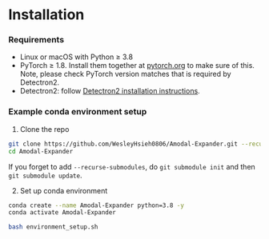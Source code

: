 # Installation

### Requirements
- Linux or macOS with Python ≥ 3.8
- PyTorch ≥ 1.8.
  Install them together at [pytorch.org](https://pytorch.org) to make sure of this. Note, please check
  PyTorch version matches that is required by Detectron2.
- Detectron2: follow [Detectron2 installation instructions](https://detectron2.readthedocs.io/tutorials/install.html).


### Example conda environment setup
1. Clone the repo
```bash
git clone https://github.com/WesleyHsieh0806/Amodal-Expander.git --recurse-submodules
cd Amodal-Expander
```

If you forget to add `--recurse-submodules`, do `git submodule init` and then `git submodule update`.


2. Set up conda environment
```bash
conda create --name Amodal-Expander python=3.8 -y
conda activate Amodal-Expander

bash environment_setup.sh
```